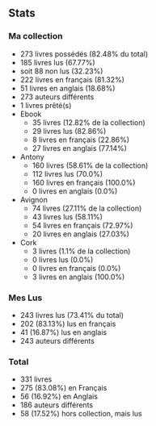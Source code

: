 ## Stats

### Ma collection

- 273 livres possédés (82.48% du total)
- 185 livres lus (67.77%)
- soit 88 non lus (32.23%)
- 222 livres en français (81.32%)
- 51 livres en anglais (18.68%)
- 273 auteurs différents
- 1 livres prêté(s)
- Ebook
    - 35 livres (12.82% de la collection)
    - 29 livres lus (82.86%)
    - 8 livres en français (22.86%)
    - 27 livres en anglais (77.14%)
- Antony
    - 160 livres (58.61% de la collection)
    - 112 livres lus (70.0%)
    - 160 livres en français (100.0%)
    - 0 livres en anglais (0.0%)
- Avignon
    - 74 livres (27.11% de la collection)
    - 43 livres lus (58.11%)
    - 54 livres en français (72.97%)
    - 20 livres en anglais (27.03%)
- Cork
    - 3 livres (1.1% de la collection)
    - 0 livres lus (0.0%)
    - 0 livres en français (0.0%)
    - 3 livres en anglais (100.0%)

### Mes Lus

- 243 livres lus (73.41% du total)
- 202 (83.13%) lus en français
- 41 (16.87%) lus en anglais
- 243 auteurs différents

### Total

- 331 livres
- 275 (83.08%) en Français
- 56 (16.92%) en Anglais
- 186 auteurs différents
- 58 (17.52%) hors collection, mais lus

